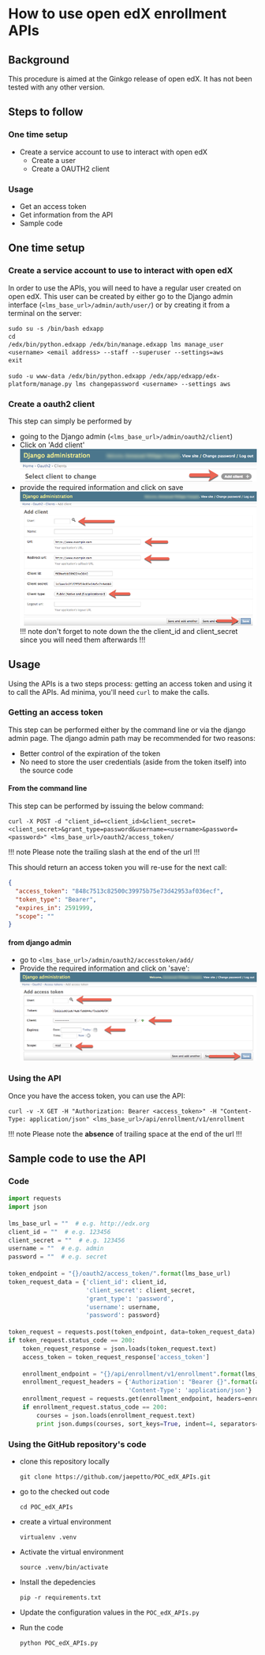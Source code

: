 # How to use open edX enrollment APIs

## Background
This procedure is aimed at the Ginkgo release of open edX. It has not been tested with any other version.

## Steps to follow
### One time setup
* Create a service account to use to interact with open edX
  * Create a user
  * Create a OAUTH2 client
### Usage
* Get an access token
* Get information from the API
* Sample code

## One time setup
### Create a service account to use to interact with open edX
In order to use the APIs, you will need to have a regular user created on open edX. This user can be created by either go to the Django admin interface (`<lms_base_url>/admin/auth/user/`) or by creating it from a terminal on the server:
```shell
sudo su -s /bin/bash edxapp
cd
/edx/bin/python.edxapp /edx/bin/manage.edxapp lms manage_user <username> <email address> --staff --superuser --settings=aws
exit

sudo -u www-data /edx/bin/python.edxapp /edx/app/edxapp/edx-platform/manage.py lms changepassword <username> --settings aws
```

### Create a oauth2 client
This step can simply be performed by
* going to the Django admin (`<lms_base_url>/admin/oauth2/client`)
* Click on 'Add client'
  ![bf25c4b4.png](attachments/bf25c4b4.png)
* provide the required information and click on save
  ![a6c46ecd.png](attachments/a6c46ecd.png)
  !!! note
  don't forget to note down the the client_id and client_secret since you will need them afterwards
  !!!

## Usage
Using the APIs is a two steps process: getting an access token and using it to call the APIs. Ad minima, you'll need `curl` to make the calls.

### Getting an access token
This step can be performed either by the command line or via the django admin page. The django admin path may be recommended for two reasons:
* Better control of the expiration of the token
* No need to store the user credentials (aside from the token itself) into the source code

#### From the command line
This step can be performed by issuing the below command:
```shell
curl -X POST -d "client_id=<client_id>&client_secret=<client_secret>&grant_type=password&username=<username>&password=<password>" <lms_base_url>/oauth2/access_token/
```

!!! note
Please note the trailing slash at the end of the url
!!!

This should return an access token you will re-use for the next call:
```json
{
  "access_token": "848c7513c82500c39975b75e73d42953af036ecf", 
  "token_type": "Bearer", 
  "expires_in": 2591999, 
  "scope": ""
}
```

#### from django admin
* go to `<lms_base_url>/admin/oauth2/accesstoken/add/`
* Provide the required information and click on 'save':
  ![e89d1f16.png](attachments/e89d1f16.png)

### Using the API
Once you have the access token, you can use the API:
```shell
curl -v -X GET -H "Authorization: Bearer <access_token>" -H "Content-Type: application/json" <lms_base_url>/api/enrollment/v1/enrollment
```

!!! note
Please note the **absence** of trailing space at the end of the url
!!!

## Sample code to use the API

### Code
```python
import requests
import json

lms_base_url = ""  # e.g. http://edx.org
client_id = ""  # e.g. 123456
client_secret = ""  # e.g. 123456
username = ""  # e.g. admin
password = ""  # e.g. secret

token_endpoint = "{}/oauth2/access_token/".format(lms_base_url)
token_request_data = {'client_id': client_id,
                      'client_secret': client_secret,
                      'grant_type': 'password',
                      'username': username,
                      'password': password}

token_request = requests.post(token_endpoint, data=token_request_data)
if token_request.status_code == 200:
    token_request_response = json.loads(token_request.text)
    access_token = token_request_response['access_token']

    enrollment_endpoint = "{}/api/enrollment/v1/enrollment".format(lms_base_url)
    enrollment_request_headers = {'Authorization': "Bearer {}".format(access_token),
                                  'Content-Type': 'application/json'}
    enrollment_request = requests.get(enrollment_endpoint, headers=enrollment_request_headers)
    if enrollment_request.status_code == 200:
        courses = json.loads(enrollment_request.text)
        print json.dumps(courses, sort_keys=True, indent=4, separators=(',', ': '))
```

### Using the GitHub repository's code
* clone this repository locally
  ```shell
  git clone https://github.com/jaepetto/POC_edX_APIs.git
  ```
  
* go to the checked out code
  ```shell
  cd POC_edX_APIs
  ```
  
* create a virtual environment
  ```shell
  virtualenv .venv
  ```

* Activate the virtual environment
  ```shell
  source .venv/bin/activate
  ```
  
* Install the depedencies
  ```shell
  pip -r requirements.txt
  ```

* Update the configuration values in the `POC_edX_APIs.py`
* Run the code
  ```shell
  python POC_edX_APIs.py
  ```